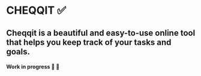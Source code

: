 # **CHEQQIT** ✅

## Cheqqit is a beautiful and easy-to-use online tool that helps you keep track of your tasks and goals.


#### Work in progress 🚧 🚧
